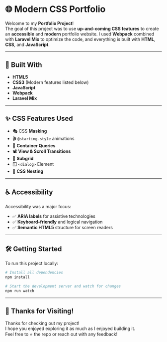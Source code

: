 # 🌐 Modern CSS Portfolio

Welcome to my **Portfolio Project**!  
The goal of this project was to use **up-and-coming CSS features** to create an **accessible** and **modern** portfolio website. I used **Webpack** combined with **Laravel Mix** to optimize the code, and everything is built with **HTML**, **CSS**, and **JavaScript**.

---

## 🧰 Built With

- **HTML5**
- **CSS3** (Modern features listed below)
- **JavaScript**
- **Webpack**
- **Laravel Mix**

---

## ✨ CSS Features Used

- 🎭 CSS **Masking**
- 🎬 `@starting-style` animations
- 📐 **Container Queries**
- 📽️ **View & Scroll Transitions**
- 🧱 **Subgrid**
- 🪟 `<dialog>` Element
- 🌿 **CSS Nesting**

---

## ♿ Accessibility

Accessibility was a major focus:

- ✅ **ARIA labels** for assistive technologies
- ✅ **Keyboard-friendly** and logical navigation
- ✅ **Semantic HTML5** structure for screen readers

---

## 🛠️ Getting Started

To run this project locally:

```bash
# Install all dependencies
npm install

# Start the development server and watch for changes
npm run watch

```
---
## 🙏 Thanks for Visiting!

Thanks for checking out my project!  
I hope you enjoyed exploring it as much as I enjoyed building it.  
Feel free to ⭐️ the repo or reach out with any feedback!